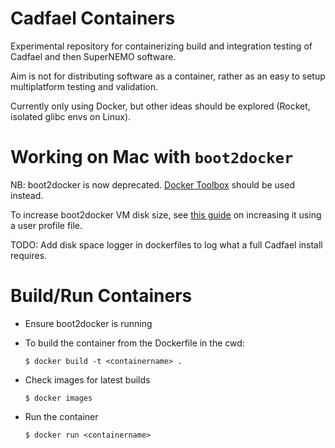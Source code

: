 Cadfael Containers
==================
Experimental repository for containerizing build and integration
testing of Cadfael and then SuperNEMO software.

Aim is not for distributing software as a container, rather as an
easy to setup multiplatform testing and validation.

Currently only using Docker, but other ideas should be explored (Rocket,
isolated glibc envs on Linux).

Working on Mac with `boot2docker`
=================================
NB: boot2docker is now deprecated. [Docker Toolbox](https://www.docker.com/docker-toolbox) should be used instead.

To increase boot2docker VM disk size, see [this guide](https://ryanfb.github.io/etc/2015/01/28/increasing_boot2docker_allocations_on_os_x.html)
on increasing it using a user profile file.

TODO: Add disk space logger in dockerfiles to log what a full Cadfael
install requires.

Build/Run Containers
====================
- Ensure boot2docker is running

- To build the container from the Dockerfile in the cwd:
  ```
  $ docker build -t <containername> .
  ```

- Check images for latest builds
  ```
  $ docker images
  ```

- Run the container
  ```
  $ docker run <containername>
  ```

